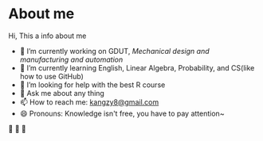 # About me


Hi, This a info about me

- 🔭 I’m currently working on GDUT, *Mechanical design and manufacturing and automation*
- 🌱 I’m currently learning English, Linear Algebra, Probability, and CS(like how to use GitHub)
- 🤔 I’m looking for help with the best R course
- 💬 Ask me about any thing
- 📫 How to reach me: kangzy8@gmail.com
- 😄 Pronouns: Knowledge isn't free, you have to pay attention~

🏀  📖  🏃
